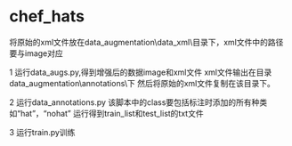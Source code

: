 # chef_hats

将原始的xml文件放在data_augmentation\data_xml\目录下，xml文件中的路径要与image对应

1 运行data_augs.py,得到增强后的数据image和xml文件
  xml文件输出在目录data_augmentation\annotations\下
  然后将原始的xml文件复制在该目录下。

2 运行data_annotations.py 该脚本中的class要包括标注时添加的所有种类如“hat”，“nohat”
  运行得到train_list和test_list的txt文件

3 运行train.py训练
